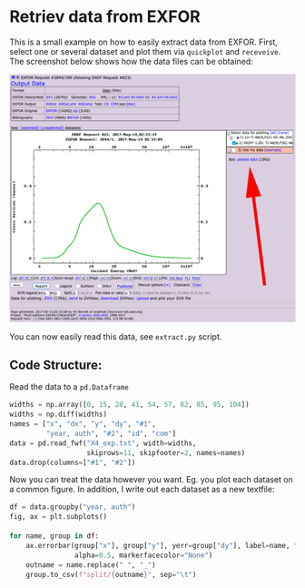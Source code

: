 # Retriev data from EXFOR

This is a small example on how to easily extract data from EXFOR. First, select one or several dataset and plot them via `quickplot` and `receveive`. The screenshot below shows how the data files can be obtained:

![](how_to_get_data_files.png)

You can now easily read this data, see `extract.py` script.

## Code Structure:

Read the data to a `pd.Dataframe`

``` py
widths = np.array([0, 15, 28, 41, 54, 57, 82, 85, 95, 104])
widths = np.diff(widths)
names = ["x", "dx", "y", "dy", "#1",
         "year, auth", "#2", "id", "com"]
data = pd.read_fwf("X4_exp.txt", width=widths,
                   skiprows=11, skipfooter=2, names=names)
data.drop(columns=["#1", "#2"])
```

Now you can treat the data however you want. Eg. you plot each dataset on a common figure. In addition,
I write out each dataset as a new textfile:

``` py
df = data.groupby("year, auth")
fig, ax = plt.subplots()

for name, group in df:
    ax.errorbar(group["x"], group["y"], yerr=group["dy"], label=name, fmt="o",
                alpha=0.5, markerfacecolor="None")
    outname = name.replace(" ", "_")
    group.to_csv(f"split/{outname}", sep="\t")
```
